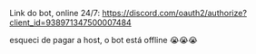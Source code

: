 Link do bot, online 24/7: https://discord.com/oauth2/authorize?client_id=938971347500007484

esqueci de pagar a host, o bot está offline 😭😭😭
